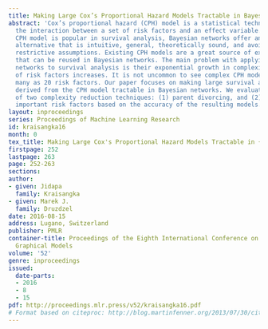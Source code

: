 ```yaml
---
title: Making Large Cox’s Proportional Hazard Models Tractable in Bayesian Networks
abstract: 'Cox’s proportional hazard (CPH) model is a statistical technique that captures
  the interaction between a set of risk factors and an effect variable. While the
  CPH model is popular in survival analysis, Bayesian networks offer an attractive
  alternative that is intuitive, general, theoretically sound, and avoids CPH model’s
  restrictive assumptions. Existing CPH models are a great source of existing knowledge
  that can be reused in Bayesian networks. The main problem with applying Bayesian
  networks to survival analysis is their exponential growth in complexity as the number
  of risk factors increases. It is not uncommon to see complex CPH models with as
  many as 20 risk factors. Our paper focuses on making large survival analysis models
  derived from the CPH model tractable in Bayesian networks. We evaluate the effect
  of two complexity reduction techniques: (1) parent divorcing, and (2) removing less
  important risk factors based on the accuracy of the resulting models.'
layout: inproceedings
series: Proceedings of Machine Learning Research
id: kraisangka16
month: 0
tex_title: Making Large Cox's Proportional Hazard Models Tractable in {B}ayesian Networks
firstpage: 252
lastpage: 263
page: 252-263
sections: 
author:
- given: Jidapa
  family: Kraisangka
- given: Marek J.
  family: Druzdzel
date: 2016-08-15
address: Lugano, Switzerland
publisher: PMLR
container-title: Proceedings of the Eighth International Conference on Probabilistic
  Graphical Models
volume: '52'
genre: inproceedings
issued:
  date-parts:
  - 2016
  - 8
  - 15
pdf: http://proceedings.mlr.press/v52/kraisangka16.pdf
# Format based on citeproc: http://blog.martinfenner.org/2013/07/30/citeproc-yaml-for-bibliographies/
---
```

